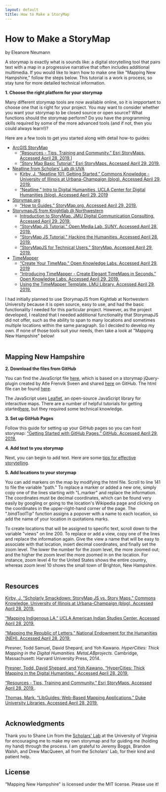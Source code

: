 ```yaml
---
layout: default
title: How to Make a StoryMap
---
```

# How to Make a StoryMap
by Eleanore Neumann

A storymap is exactly what is sounds like: a digital storytelling tool that pairs text with a map in a progressive narrative that often includes additional multimedia. If you would like to learn how to make one like "Mapping New Hampshire," follow the steps below. This tutorial is a work is process, so stay tune for more detailed technical information.

**1. Choose the right platform for your storymap**

Many different storymap tools are now available online, so it is impportant to choose one that is right for your project. You may want to consider whether you want your storymap to be closed source or open source? What functions should the storymap perform? Do you have the programming skills required by some of the more advanced tools (and if not, then you could always learn!)? 

Here are a few tools to get you started along with detail how-to guides:

* [ArcGIS StoryMap](https://storymaps.arcgis.com/en/)
    * [“Resources - Tips, Training and Community.” Esri StoryMaps. Accessed April 28, 2019.](https://storymaps.arcgis.com/en/resources/)]
    * [“Story Map Basic Tutorial.” Esri StoryMaps. Accessed April 29, 2019.](https://storymaps.arcgis.com/en/app-list/basic/tutorial/)
* [Neatline from Scholars’ Lab @ UVA](https://neatline.org/)
    * [Kirby, J. “Neatline 101: Getting Started.” Commons Knowledge - University of Illinois at Urbana-Champaign (blog). Accessed April 29, 2019.](https://publish.illinois.edu/commonsknowledge/2017/07/05/neatline-101-getting-started/)
    * [“Neatline.” Intro to Digital Humanities, UCLA Center for Digital Humanities (blog). Accessed April 29, 2019](http://dh101.humanities.ucla.edu/?page_id=198)
* [Storymap.org](http://storymap.org/)
    * [“How to Guides.” StoryMap.org. Accessed April 29, 2019.](http://storymap.org/index.aspx#howto)
* [StorymapJS from Knightlab @ Northwestern](https://storymap.knightlab.com/)
    * [Introduction to StoryMap. JMU Digital Communication Consulting. Accessed April 29, 2019.](https://www.youtube.com/watch?v=b_hKGk6sn5E)
    * [“StoryMap JS Tutorial.” Open Media Lab, SUNY. Accessed April 28, 2019.](9https://commons.suny.edu/openmedialab/distribute/storymap-js/)
    * [“StoryMap JS Tutorial.” Hacking the Humanities. Accessed April 28, 2019.](http://medhieval.com/hackinghumanities2015/blog/storymap-js-tutorial/)
    * [“StoryMapJS for Technical Users.” StoryMap. Accessed April 29, 2019.](https://storymap.knightlab.com)
* [TimeMapper](http://timemapper.okfnlabs.org/)
    * [“Create Your TimeMap.” Open Knowledge Labs. Accessed April 29, 2019](http://timemapper.okfnlabs.org/create)
    * [“Introducing TimeMapper - Create Elegant TimeMaps in Seconds.” Open Knowledge Labs. Accessed April 29, 2019.](http://okfnlabs.org)
    * [Using the TimeMapper Template. LMU Library. Accessed April 29, 2019.](https://www.youtube.com/watch?v=VPJ3iMkpBZk)

I had initially planned to use StorymapJS from Kightlab at Nortwestern University because it is open source, easy to use, and had the basic functionality I needed for this particular project. However, as the project developed, I realized that I needed additional functionality that StorymapJS did not offer, such as the ability to span to many locations and sometimes multiple locations within the same paragraph. So I decided to develop my own. If none of those tools suit your needs, then take a look at "Mapping New Hampshire" below! <br><br>

## Mapping New Hampshire

**2. Download the files from GitHub** 

You can find the JavaScript file [here](https://github.com/scholarslab/demos/blob/gh-pages/assets/js/storymap/storymap.js), which is based on a storymap jQuery-plugin created by Atle Frenvik Sveen and shared [here](https://github.com/atlefren/storymap) on GitHub. The html file can be found [here](https://github.com/scholarslab/demos/blob/gh-pages/_texts/storymap.html).<br>

The JavaScript uses [Leaflet](https://leafletjs.com/), an open-source JavaScript library for interactive maps. There are a number of helpful tutorials for getting started[here](https://leafletjs.com/examples.html), but they required some technical knowledge.

**3. Set up GitHub Pages**

Follow this guide for setting up your GitHub pages so you can host storymap: 
[“Getting Started with GitHub Pages.” GitHub. Accessed April 29, 2019.](https://guides.github.com/features/pages/)

**4. Add text to you storymap**

Next, you can begin to add text. Here are some [tips for effective storytelling](https://storymaps.arcgis.com/en/five-principles/).

**5. Add locations to your storymap**

You can add markers on the map by modifying the html file. Scroll to line 141 to file the variable "path." To replace a marker or added a new one, simply copy one of the lines starting with "L.marker" and replace the information. The coordinates must be decimal coordinates, which can be found very easily by googling or going to the location's Wikipedia page and clicking on the coordinates in the upper-right-hand corner of the page. The ".bindToolTip" function assigns a popover with a name to each location, so add the name of your location in quotations marks. <br>

To create locations that will be assigned to specific text, scroll down to the variable "views" on line 200. To replace or add a view, copy one of the lines and replace the information again. Give the view a name that will be easy to associate with that location, insert decimal coordinates, and finally set the zoom level. The lower the number for the zoom level, the more zoomed out; and the higher the zoom level the more zoomed in on the location. For instance, zoom level 4 for the United States shows the entire country, whereas zoom level 10 shows the small town of Brighton, New Hampshire.<br><br>

## Resources

[Kirby, J. “Scholarly Smackdown: StoryMap JS vs. Story Maps.” Commons Knowledge, University of Illinois at Urbana-Champaign (blog). Accessed April 28, 2019.](http://publish.illinois.edu/commonsknowledge/2017/03/02/scholarly-smackdown-storymap-js-vs-story-maps/)

[“Mapping Indigenous LA.” UCLA American Indian Studies Center. Accessed April 28, 2019.](https://mila.ss.ucla.edu/)

[“Mapping the Republic of Letters.” National Endowment for the Humanities (NEH). Accessed April 28, 2019.](https://www.neh.gov/humanities/2013/novemberdecember/feature/mapping-the-republic-letters)

Presner, Todd Samuel, David Shepard, and Yoh Kawano. *HyperCities: Thick Mapping in the Digital Humanities. MetaLABprojects*. Cambridge, Massachusett: Harvard University Press, 2014.

[Presner, Todd, David Shepard, and Yoh Kawano. “HyperCities: Thick Mapping in the Digital Humanities.” Accessed April 28, 2019.](http://www.hypercities.com/)

[“Resources - Tips, Training and Community.” Esri StoryMaps. Accessed April 28, 2019.](https://storymaps.arcgis.com/en/resources/).

[Thomas, Mark. “LibGuides: Web-Based Mapping Applications.” Duke University Libraries. Accessed April 28, 2019.](https://guides.library.duke.edu/webmapping/overview)<br><br>


## Acknowledgments

Thank you to Shane Lin from the [Scholars' Lab](https://scholarslab.lib.virginia.edu/) at the University of Virginia for encouraging me to make my own storymap and for guiding me (holding my hand) through the process. I am grateful to Jeremy Boggs, Brandon Walsh, and Drew MacQueen, all from the Scholars' Lab, for their kind and patient help.

## License

"Mapping New Hampshire" is licensed under the MIT license. Please use it!